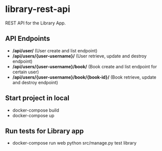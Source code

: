 # library-rest-api
REST API for the Library App.

## API Endpoints

* **/api/user/** (User create and list endpoint)
* **/api/users/{user-username}/** (User retrieve, update and destroy endpoint)
* **/api/users/{user-username}/book/** (Book create and list endpoint for certain user)
* **/api/users/{user-username}/book/{book-id}/** (Book retrieve, update and destroy endpoint)

## Start project in local
* docker-compose build
* docker-compose up

## Run tests for Library app
* docker-compose run web python src/manage.py test library 
